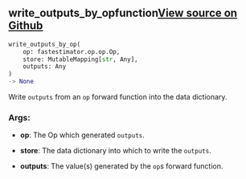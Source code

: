 ## write_outputs_by_op<span class="tag">function</span><a class="sourcelink" href=https://github.com/fastestimator/fastestimator/blob/r1.1/fastestimator/op/op.py/#L98-L109>View source on Github</a>
```python
write_outputs_by_op(
	op: fastestimator.op.op.Op,
	store: MutableMapping[str, Any],
	outputs: Any
)
-> None
```
Write `outputs` from an `op` forward function into the data dictionary.


<h3>Args:</h3>


* **op**: The Op which generated `outputs`.

* **store**: The data dictionary into which to write the `outputs`.

* **outputs**: The value(s) generated by the `op`s forward function.

